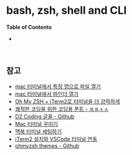 # bash, zsh, shell and CLI

**Table of Contents**

- 

<br>

## 참고

- [mac 터미널에서 특정 앱으로 파일 열기](https://m.blog.naver.com/hanccii/221283453777)
- [mac 터미널에서 파인더 열기](https://juntcom.tistory.com/84)
- [Oh My ZSH + iTerm2로 터미널을 더 강력하게](https://medium.com/harrythegreat/oh-my-zsh-iterm2로-터미널을-더-강력하게-a105f2c01bec)
- [쾌적한 코딩을 위한 코딩용 폰트 - ㅍㅍㅅㅅ](https://ppss.kr/archives/66633)
- [D2 Coding 글꼴 - Github](https://github.com/naver/d2codingfont)
- [Mac 터미널 꾸미기](https://jeongchul.tistory.com/702)
- [맥북 터미널 세팅하기](https://bitkunst.tistory.com/entry/맥북MacOS-터미널-세팅하기-feat-Developer)
- [iTerm2 설치와 VSCode 터미널 연동](https://velog.io/@hemudi/개발환경-iTerm2-설치와-VSCode-터미널-연동)
- [ohmyzsh themes - Github](https://github.com/ohmyzsh/ohmyzsh/wiki/Themes)